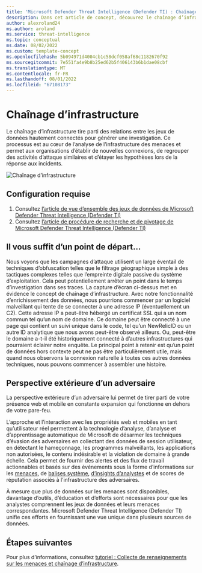 ```yaml
---
title: 'Microsoft Defender Threat Intelligence (Defender TI) : Chaînage d’infrastructure'
description: Dans cet article de concept, découvrez le chaînage d’infrastructure et comment appliquer ce processus pour effectuer une analyse de l’infrastructure des menaces à l’aide de Microsoft Defender Threat Intelligence (Defender TI).
author: alexroland24
ms.author: aroland
ms.service: threat-intelligence
ms.topic: conceptual
ms.date: 08/02/2022
ms.custom: template-concept
ms.openlocfilehash: 5b094971d4004cb1c58dcf058af68c1182670f92
ms.sourcegitcommit: 7e551fa4e9b8b25ed62b5f406143b6b1dae08cbf
ms.translationtype: MT
ms.contentlocale: fr-FR
ms.lasthandoff: 08/01/2022
ms.locfileid: "67108173"
---
```

# <a name="infrastructure-chaining"></a>Chaînage d’infrastructure

Le chaînage d’infrastructure tire parti des relations entre les jeux de données hautement connectés pour générer une investigation. Ce processus est au cœur de l’analyse de l’infrastructure des menaces et permet aux organisations d’établir de nouvelles connexions, de regrouper des activités d’attaque similaires et d’étayer les hypothèses lors de la réponse aux incidents.

![Chaînage d’infrastructure](media/infrastructureChaining.png)

## <a name="prerequisites"></a>Configuration requise

1. Consultez [l’article de vue d’ensemble des jeux de données de Microsoft Defender Threat Intelligence (Defender TI)](data-sets.md)
2. Consultez [l’article de procédure de recherche et de pivotage de Microsoft Defender Threat Intelligence (Defender TI)](searching-and-pivoting.md)

## <a name="all-you-need-is-a-starting-point"></a>Il vous suffit d’un point de départ...

Nous voyons que les campagnes d’attaque utilisent un large éventail de techniques d’obfuscation telles que le filtrage géographique simple à des tactiques complexes telles que l’empreinte digitale passive du système d’exploitation. Cela peut potentiellement arrêter un point dans le temps d’investigation dans ses traces. La capture d’écran ci-dessus met en évidence le concept de chaînage d’infrastructure. Avec notre fonctionnalité d’enrichissement des données, nous pourrions commencer par un logiciel malveillant qui tente de se connecter à une adresse IP (éventuellement un C2). Cette adresse IP a peut-être hébergé un certificat SSL qui a un nom commun tel qu’un nom de domaine. Ce domaine peut être connecté à une page qui contient un suivi unique dans le code, tel qu’un NewRelicID ou un autre ID analytique que nous avons peut-être observé ailleurs. Ou, peut-être le domaine a-t-il été historiquement connecté à d’autres infrastructures qui pourraient éclairer notre enquête. Le principal point à retenir est qu’un point de données hors contexte peut ne pas être particulièrement utile, mais quand nous observons la connexion naturelle à toutes ces autres données techniques, nous pouvons commencer à assembler une histoire.

## <a name="an-adversarys-outside-in-perspective"></a>Perspective extérieure d’un adversaire

La perspective extérieure d’un adversaire lui permet de tirer parti de votre présence web et mobile en constante expansion qui fonctionne en dehors de votre pare-feu.

L’approche et l’interaction avec les propriétés web et mobiles en tant qu’utilisateur réel permettent à la technologie d’analyse, d’analyse et d’apprentissage automatique de Microsoft de désarmer les techniques d’évasion des adversaires en collectant des données de session utilisateur, en détectant le hameçonnage, les programmes malveillants, les applications non autorisées, le contenu indésirable et la violation de domaine à grande échelle. Cela permet de fournir des alertes et des flux de travail actionnables et basés sur des événements sous la forme d’informations sur [](reputation-scoring.md) les [menaces](what-is-microsoft-defender-threat-intelligence-defender-tI.md), de [balises système](using-tags.md), [d’insights d’analystes](analyst-insights.md) et de scores de réputation associés à l’infrastructure des adversaires.

À mesure que plus de données sur les menaces sont disponibles, davantage d’outils, d’éducation et d’efforts sont nécessaires pour que les analystes comprennent les jeux de données et leurs menaces correspondantes. Microsoft Defender Threat Intelligence (Defender TI) unifie ces efforts en fournissant une vue unique dans plusieurs sources de données.

## <a name="next-steps"></a>Étapes suivantes
Pour plus d’informations, consultez [tutoriel : Collecte de renseignements sur les menaces et chaînage d’infrastructure](gathering-threat-intelligence-and-infrastructure-chaining.md).